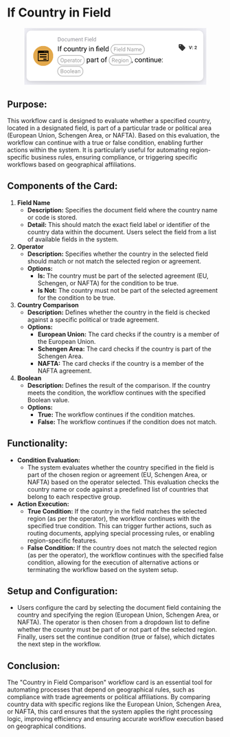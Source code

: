 # If Country in Field

<figure><img src="../../../../.gitbook/assets/image (13).png" alt="" width="563"><figcaption></figcaption></figure>

## **Purpose:**

This workflow card is designed to evaluate whether a specified country, located in a designated field, is part of a particular trade or political area (European Union, Schengen Area, or NAFTA). Based on this evaluation, the workflow can continue with a true or false condition, enabling further actions within the system. It is particularly useful for automating region-specific business rules, ensuring compliance, or triggering specific workflows based on geographical affiliations.

## **Components of the Card:**

1. **Field Name**
   * **Description:** Specifies the document field where the country name or code is stored.
   * **Detail:** This should match the exact field label or identifier of the country data within the document. Users select the field from a list of available fields in the system.
2. **Operator**
   * **Description:** Specifies whether the country in the selected field should match or not match the selected region or agreement.
   * **Options:**
     * **Is:** The country must be part of the selected agreement (EU, Schengen, or NAFTA) for the condition to be true.
     * **Is Not:** The country must not be part of the selected agreement for the condition to be true.
3. **Country Comparison**
   * **Description:** Defines whether the country in the field is checked against a specific political or trade agreement.
   * **Options:**
     * **European Union:** The card checks if the country is a member of the European Union.
     * **Schengen Area:** The card checks if the country is part of the Schengen Area.
     * **NAFTA:** The card checks if the country is a member of the NAFTA agreement.
4. **Boolean**
   * **Description:** Defines the result of the comparison. If the country meets the condition, the workflow continues with the specified Boolean value.
   * **Options:**
     * **True:** The workflow continues if the condition matches.
     * **False:** The workflow continues if the condition does not match.

## **Functionality:**

* **Condition Evaluation:**
  * The system evaluates whether the country specified in the field is part of the chosen region or agreement (EU, Schengen Area, or NAFTA) based on the operator selected. This evaluation checks the country name or code against a predefined list of countries that belong to each respective group.
* **Action Execution:**
  * **True Condition:** If the country in the field matches the selected region (as per the operator), the workflow continues with the specified true condition. This can trigger further actions, such as routing documents, applying special processing rules, or enabling region-specific features.
  * **False Condition:** If the country does not match the selected region (as per the operator), the workflow continues with the specified false condition, allowing for the execution of alternative actions or terminating the workflow based on the system setup.

## **Setup and Configuration:**&#x20;

* Users configure the card by selecting the document field containing the country and specifying the region (European Union, Schengen Area, or NAFTA). The operator is then chosen from a dropdown list to define whether the country must be part of or not part of the selected region. Finally, users set the continue condition (true or false), which dictates the next step in the workflow.

## **Conclusion:**

The "Country in Field Comparison" workflow card is an essential tool for automating processes that depend on geographical rules, such as compliance with trade agreements or political affiliations. By comparing country data with specific regions like the European Union, Schengen Area, or NAFTA, this card ensures that the system applies the right processing logic, improving efficiency and ensuring accurate workflow execution based on geographical conditions.
